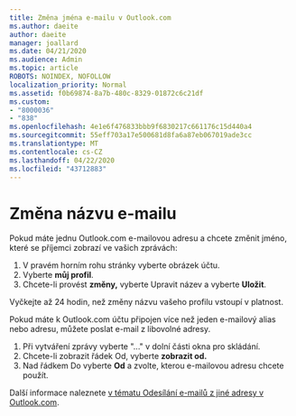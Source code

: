 ```yaml
---
title: Změna jména e-mailu v Outlook.com
ms.author: daeite
author: daeite
manager: joallard
ms.date: 04/21/2020
ms.audience: Admin
ms.topic: article
ROBOTS: NOINDEX, NOFOLLOW
localization_priority: Normal
ms.assetid: f0b69874-8a7b-480c-8329-01872c6c21df
ms.custom:
- "8000036"
- "838"
ms.openlocfilehash: 4e1e6f476833bbb9f6830217c661176c15d440a4
ms.sourcegitcommit: 55eff703a17e500681d8fa6a87eb067019ade3cc
ms.translationtype: MT
ms.contentlocale: cs-CZ
ms.lasthandoff: 04/22/2020
ms.locfileid: "43712883"
---
```

# <a name="change-your-email-name"></a>Změna názvu e-mailu

Pokud máte jednu Outlook.com e-mailovou adresu a chcete změnit jméno, které se příjemci zobrazí ve vašich zprávách:
  
1. V pravém horním rohu stránky vyberte obrázek účtu.
2. Vyberte **můj profil**.
3. Chcete-li provést **změny,** vyberte Upravit název a vyberte **Uložit**.

Vyčkejte až 24 hodin, než změny názvu vašeho profilu vstoupí v platnost.
  
Pokud máte k Outlook.com účtu připojen více než jeden e-mailový alias nebo adresu, můžete poslat e-mail z libovolné adresy.
  
1. Při vytváření zprávy vyberte "..." v dolní části okna pro skládání.
1. Chcete-li zobrazit řádek Od, vyberte **zobrazit od.**
1. Nad řádkem Do vyberte **Od** a zvolte, kterou e-mailovou adresu chcete použít.

Další informace naleznete [v tématu Odesílání e-mailů z jiné adresy v Outlook.com](https://support.office.com/article/ccba89cb-141c-4a36-8c56-6d16a8556d2e?wt.mc_id=Office_Outlook_com_Alchemy).